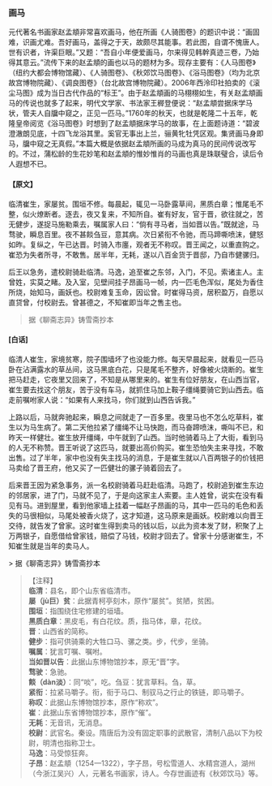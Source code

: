 <script type="text/javascript">
    var head = document.getElementsByTagName('head')[0];
    cssURL = '/public/liao.css';
    linkTag = document.createElement('link');
    linkTag.href = cssURL;
    linkTag.setAttribute('type','text/css');
    linkTag.setAttribute('rel','stylesheet');
    head.appendChild(linkTag);
</script>
### 画马

元代著名书画家赵孟頫非常喜欢画马，他在所画《人骑图卷》的题识中说：“画固难，识画尤难。吾好画马，盖得之于天，故颇尽其能事。若此图，自谓不愧唐人。世有识者，许渠巨眼。”又题：“吾自小年便爱画马，尔来得见韩幹真迹三卷，乃始得其意云。”流传下来的赵孟頫的画也以马的题材为多。现存主要有：《人马图卷》（纽约大都会博物馆藏）、《人骑图卷》、《秋郊饮马图卷》、《浴马图卷》（均为北京故宫博物院藏）、《调良图卷》（台北故宫博物院藏）。2006年西泠印社拍卖的《滚尘马图》成为当日古代作品的“标王”。由于赵孟頫画的马栩栩如生，有关赵孟頫画马的传说也就多了起来，明代文学家、书法家王稺登便说：“赵孟頫尝据床学马状，管夫人自牖中窥之，正见一匹马。”1760年的秋天，也就是乾隆二十五年，乾隆皇帝阅览《浴马图卷》时想到了赵孟頫据床学马的故事，在上面题诗道：“碧波澄澈朗见底，十四飞龙浴其里。奚官无事出上兰，骊黄牝牡凭区观。集贤画马身即马，牖中窥之无真假。”本篇大概是依据赵孟頫所画的马成为真马的民间传说改写的。不过，蒲松龄的生花妙笔和赵孟頫的惟妙惟肖的马画也真是珠联璧合，读后令人遐想不已。

#### 【原文】
<section>
临清崔生，家屡贫。围垣不修。每晨起，辄见一马卧露草间，黑质白章；惟尾毛不整，似火燎断者。逐去，夜又复来，不知所自。崔有好友，官于晋，欲往就之，苦无健步，遂捉马施勒乘去，嘱属家人曰：“倘有寻马者，当如晋以告。”既就途，马骛驶，瞬息百里。夜不甚餤刍豆，意其病。次日紧衔不令驰，而马蹄嘶喷沫，健怒如昨。复纵之，午已达晋。时骑入市廛，观者无不称叹。晋王闻之，以重直购之。崔恐为失者所寻，不敢售。居半年，无耗，遂以八百金货于晋邸，乃自市健骡归。

后王以急务，遣校尉骑赴临清。马逸，追至崔之东邻，入门，不见。索诸主人。主曾姓，实莫之睹。及入室，见壁间挂子昂画马一帧，内一匹毛色浑似，尾处为香住所烧，始知马，画妖也。校尉难复玉命，因讼曾。时崔得马资，居积盈万，自愿以直贷曾，付校尉去。曾甚德之，不知崔即当年之售主也。

</section>

> 据《聊斋志异》铸雪斋抄本

#### [白话]
<aside>

临清人崔生，家境贫寒，院子围墙坏了也没能力修。每天早晨起来，就看见一匹马卧在沾满露水的草丛间，这马黑底白花，只是尾毛不整齐，好像被火烧断的。崔生把马赶走，它夜里又回来了，不知是从哪里来的。崔生有位好朋友，在山西当官，崔生要去找这个朋友，苦于没有车马，就抓住马加上鞍子缰绳要骑它到山西去。临走前嘱咐家人说：“如果有人来找马，你们就到山西告诉我。”

上路以后，马就奔驰起来，瞬息之间就走了一百多里。夜里马也不怎么吃草料，崔生以为马生病了。第二天他拉紧了缰绳不让马快跑，而马奋蹄喷沫，嘶叫不已，和昨天一样健壮。崔生放开缰绳，中午就到了山西。当时他骑着马上了大街，看到马的人无不称赞。晋王听说了这匹马，就要出高价购买。崔生恐怕失主来寻找，不敢出售。过了半年，家中也没有失主找马的消息，于是崔生就以八百两银子的价钱把马卖给了晋王府，他又买了一匹健壮的骡子骑着回去了。

后来晋王因为紧急事务，派一名校尉骑着马赶赴临清。马跑了，校尉追到崔生东边的邻居家，进了门，马就不见了，于是向这家主人索要。主人姓曾，说实在没有看见有马。进到屋里，看到他家墙上挂着一幅赵子昂画的马，其中一匹马的毛色和丢失的马很相似，马尾处被香火烧了，这才知道，这马原来是画妖。校尉难以向晋王交待，就告发了曾家。这时崔生得到卖马的钱以后，以此为资本发了财，积聚了上万两银子，自愿借给曾家钱，赔偿了马钱，校尉才回去了。曾家十分感谢崔生，不知崔生就是当年的卖马人。

</aside>
> 据《聊斋志异》铸雪斋抄本  

> 【注释】  
<b>临清</b>：县名，即个山东省临清市。  
<b>屡（jù巨）贫</b>：此据青柯亭刻木，原作“屡贫”。贫陋，贫困。  
<b>围垣</b>：指围绕住宅修建的垣墙。  
<b>黑质白章</b>：黑皮毛，有白花纹。质，指马体，章，花纹。  
<b>晋</b>：山西省的简称。  
<b>健步</b>：指可供骑乘的大牲口马、骡之类。步，代步，坐骑。  
<b>嘱属</b>：犹言叮嘱、嘱咐。  
<b>当如晋以告</b>：此据山东博物馆抄本，原无“晋”字。  
<b>骛驶</b>：急驰。  
<b>餤（dàn淡）</b>：同“啖”，吃。刍豆：犹言草料。刍，草。  
<b>紧衔</b>：拉紧马嚼子。衔，衔于马口、制驭马之行止的铁链，即马嚼子。  
<b>称叹</b>：此据山东博物馆抄本，原作“称欢”。  
<b>崔</b>：此据山东省博物馆抄本，原作“催”。  
<b>无耗</b>：无音讯，无消息。  
<b>校尉</b>：武官名。秦设。隋唐后为没有固定职事的武散官，清制八品以下为校尉，明清也指称卫士。  
<b>马逸</b>：马受惊狂奔。  
<b>子昂</b>：赵孟頫（1254—1322），字子昂，号松雪道人、水精宫道人，湖州（今浙江吴兴）人，元著名书画家，诗人。今存世画迹有《秋郊饮马》等。  
